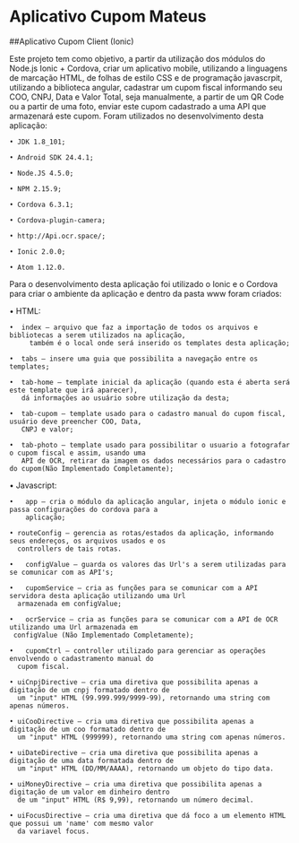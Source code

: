 # Aplicativo Cupom Mateus

##Aplicativo Cupom Client (Ionic)

Este projeto tem como objetivo, a partir da utilização dos módulos do Node.js Ionic + Cordova, criar um aplicativo mobile, utilizando a linguagens de marcação HTML, de folhas de estilo CSS e de programação javascrpit, utilizando a biblioteca angular, cadastrar um cupom fiscal informando seu COO, CNPJ, Data e Valor Total, seja manualmente, a partir de um QR Code ou a partir de uma foto, enviar este cupom cadastrado a uma API que armazenará este cupom. Foram utilizados no desenvolvimento desta aplicação:

    • JDK 1.8_101;

    • Android SDK 24.4.1;

    • Node.JS 4.5.0;

    • NPM 2.15.9;

    • Cordova 6.3.1;

    • Cordova-plugin-camera;

    • http://Api.ocr.space/;

    • Ionic 2.0.0;

    • Atom 1.12.0.

Para o desenvolvimento desta aplicação foi utilizado o Ionic e o Cordova para criar o ambiente da aplicação e dentro da pasta www foram criados:

  •	HTML:

    •  index – arquivo que faz a importação de todos os arquivos e bibliotecas a serem utilizados na aplicação,
	     também é o local onde será inserido os templates desta aplicação;

    •  tabs – insere uma guia que possibilita a navegação entre os templates;

    •  tab-home – template inicial da aplicação (quando esta é aberta será este template que irá aparecer),
       dá informações ao usuário sobre utilização da desta;

    •  tab-cupom – template usado para o cadastro manual do cupom fiscal, usuário deve preencher COO, Data,
       CNPJ e valor;       

    •  tab-photo – template usado para possibilitar o usuario a fotografar o cupom fiscal e assim, usando uma
       API de OCR, retirar da imagem os dados necessários para o cadastro do cupom(Não Implementado Completamente);       


  •	Javascript:

    •	app – cria o módulo da aplicação angular, injeta o módulo ionic e passa configurações do cordova para a
	    aplicação;

    • routeConfig – gerencia as rotas/estados da aplicação, informando seus endereços, os arquivos usados e os
      controllers de tais rotas.

    •	configValue – guarda os valores das Url's a serem utilizadas para se comunicar com as API's;

    •	cupomService – cria as funções para se comunicar com a API servidora desta aplicação utilizando uma Url
      armazenada em configValue;

    •	ocrService – cria as funções para se comunicar com a API de OCR utilizando uma Url armazenada em
     configValue (Não Implementado Completamente);

    •	cupomCtrl – controller utilizado para gerenciar as operações envolvendo o cadastramento manual do
      cupom fiscal.

    • uiCnpjDirective – cria uma diretiva que possibilita apenas a digitação de um cnpj formatado dentro de
      um "input" HTML (99.999.999/9999-99), retornando uma string com apenas números.

    • uiCooDirective – cria uma diretiva que possibilita apenas a digitação de um coo formatado dentro de
      um "input" HTML (999999), retornando uma string com apenas números.

    • uiDateDirective – cria uma diretiva que possibilita apenas a digitação de uma data formatada dentro de
      um "input" HTML (DD/MM/AAAA), retornando um objeto do tipo data.

    • uiMoneyDirective – cria uma diretiva que possibilita apenas a digitação de um valor em dinheiro dentro
      de um "input" HTML (R$ 9,99), retornando um número decimal.

    • uiFocusDirective – cria uma diretiva que dá foco a um elemento HTML que possui um 'name' com mesmo valor
      da variavel focus.
